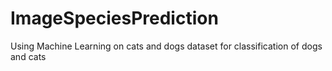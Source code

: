 # ImageSpeciesPrediction
Using Machine Learning on cats and dogs dataset for classification of dogs and cats
